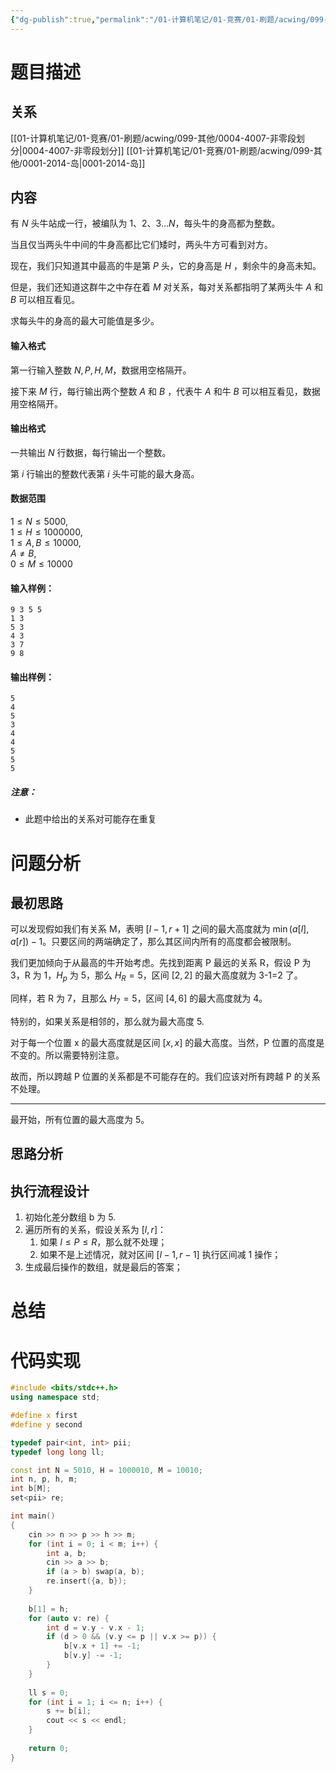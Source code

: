 ```yaml
---
{"dg-publish":true,"permalink":"/01-计算机笔记/01-竞赛/01-刷题/acwing/099-其他/0003-101-最高的牛/","tags":["personal/blog","algorithm/差分"]}
---
```



# 题目描述
## 关系
[[01-计算机笔记/01-竞赛/01-刷题/acwing/099-其他/0004-4007-非零段划分\|0004-4007-非零段划分]]
[[01-计算机笔记/01-竞赛/01-刷题/acwing/099-其他/0001-2014-岛\|0001-2014-岛]]
## 内容
有 $N$ 头牛站成一行，被编队为 $1、2、3…N$，每头牛的身高都为整数。

当且仅当两头牛中间的牛身高都比它们矮时，两头牛方可看到对方。

现在，我们只知道其中最高的牛是第 $P$ 头，它的身高是 $H$ ，剩余牛的身高未知。

但是，我们还知道这群牛之中存在着 $M$ 对关系，每对关系都指明了某两头牛 $A$ 和 $B$ 可以相互看见。

求每头牛的身高的最大可能值是多少。

#### 输入格式

第一行输入整数 $N, P, H, M$，数据用空格隔开。

接下来 $M$ 行，每行输出两个整数 $A$ 和 $B$ ，代表牛 $A$ 和牛 $B$ 可以相互看见，数据用空格隔开。

#### 输出格式

一共输出 $N$ 行数据，每行输出一个整数。

第 $i$ 行输出的整数代表第 $i$ 头牛可能的最大身高。

#### 数据范围

$1 \le N \le 5000$,  
$1 \le H \le 1000000$,  
$1 \le A,B \le 10000$,  
$A \neq B$,  
$0 \le M \le 10000$

#### 输入样例：

```
9 3 5 5
1 3
5 3
4 3
3 7
9 8
```

#### 输出样例：

```
5
4
5
3
4
4
5
5
5
```

##### 注意：

*   此题中给出的关系对可能存在重复
# 问题分析
## 最初思路
可以发现假如我们有关系 M，表明 $\displaystyle [l-1,r+1]$ 之间的最大高度就为 $\displaystyle \min(a[l],a[r])-1$。只要区间的两端确定了，那么其区间内所有的高度都会被限制。

我们更加倾向于从最高的牛开始考虑。先找到距离 P 最远的关系 R，假设 P 为 3，R 为 1，$\displaystyle H_{p}$ 为 5，那么 $\displaystyle H_{R}=5$，区间 $\displaystyle [2,2]$ 的最大高度就为 3-1=2 了。

同样，若 R 为 7，且那么 $\displaystyle H_{7}=5$，区间 $\displaystyle [4,6]$ 的最大高度就为 4。

特别的，如果关系是相邻的，那么就为最大高度 5.

对于每一个位置 x 的最大高度就是区间 $\displaystyle [x,x]$ 的最大高度。当然，P 位置的高度是不变的。所以需要特别注意。

故而，所以跨越 P 位置的关系都是不可能存在的。我们应该对所有跨越 P 的关系不处理。
***
最开始，所有位置的最大高度为 5。
## 思路分析

## 执行流程设计
1. 初始化差分数组 b 为 5.
2. 遍历所有的关系，假设关系为 $\displaystyle [l,r]$：
	1. 如果 $\displaystyle l \leq P \leq R$，那么就不处理；
	2. 如果不是上述情况，就对区间 $\displaystyle [l-1,r-1]$ 执行区间减 1 操作；
3. 生成最后操作的数组，就是最后的答案；
# 总结

# 代码实现
```c++
#include <bits/stdc++.h>
using namespace std;

#define x first
#define y second

typedef pair<int, int> pii;
typedef long long ll;

const int N = 5010, H = 1000010, M = 10010;
int n, p, h, m;
int b[M];
set<pii> re;

int main()
{
    cin >> n >> p >> h >> m;
    for (int i = 0; i < m; i++) {
        int a, b;
        cin >> a >> b;
        if (a > b) swap(a, b);
        re.insert({a, b});
    }
    
    b[1] = h;
    for (auto v: re) {
        int d = v.y - v.x - 1;
        if (d > 0 && (v.y <= p || v.x >= p)) {
            b[v.x + 1] += -1;
            b[v.y] -= -1;
        }
    }
    
    ll s = 0;
    for (int i = 1; i <= n; i++) {
        s += b[i];
        cout << s << endl;
    }
    
    return 0;
}
```